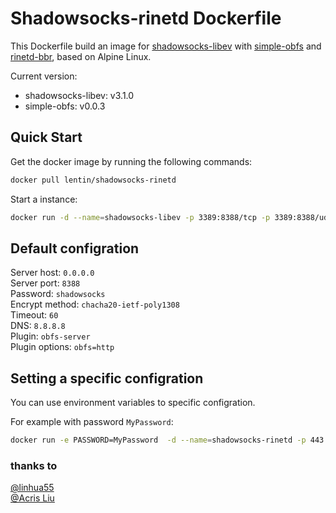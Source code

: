 # Shadowsocks-rinetd Dockerfile
This Dockerfile build an image for [shadowsocks-libev](https://github.com/shadowsocks/shadowsocks-libev/) with [simple-obfs](https://github.com/shadowsocks/simple-obfs) and [rinetd-bbr](https://github.com/linhua55/lkl_study), based on Alpine Linux.

Current version:
- shadowsocks-libev: v3.1.0
- simple-obfs: v0.0.3

## Quick Start

Get the docker image by running the following commands:

```bash
docker pull lentin/shadowsocks-rinetd
```

Start a instance:

```bash
docker run -d --name=shadowsocks-libev -p 3389:8388/tcp -p 3389:8388/udp --restart=always lentin/shadowsocks-rinetd
```

## Default configration

Server host: `0.0.0.0`  
Server port: `8388`  
Password: `shadowsocks`  
Encrypt method: `chacha20-ietf-poly1308`  
Timeout: `60`  
DNS: `8.8.8.8`  
Plugin: `obfs-server`  
Plugin options: `obfs=http`

## Setting a specific configration

You can use environment variables to specific configration.

For example with password `MyPassword`:

```bash
docker run -e PASSWORD=MyPassword  -d --name=shadowsocks-rinetd -p 443:8388/tcp -p 443:8388/udp --restart=always lentin/shadowsocks-rinetd
```

### thanks to
[@linhua55](https://github.com/linhua55/lkl_study)  
[@Acris Liu](https://github.com/Acris/docker-shadowsocks-libev)

